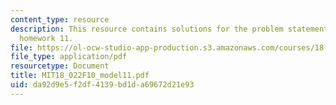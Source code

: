 ```yaml
---
content_type: resource
description: This resource contains solutions for the problem statements related to
  homework 11.
file: https://ol-ocw-studio-app-production.s3.amazonaws.com/courses/18-022-calculus-of-several-variables-fall-2010/da92d9e5f2df4139bd1da69672d21e93_MIT18_022F10_model11.pdf
file_type: application/pdf
resourcetype: Document
title: MIT18_022F10_model11.pdf
uid: da92d9e5-f2df-4139-bd1d-a69672d21e93
---
```

